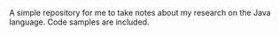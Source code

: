 A simple repository for me to take notes about my research on the Java language. Code samples are included.
